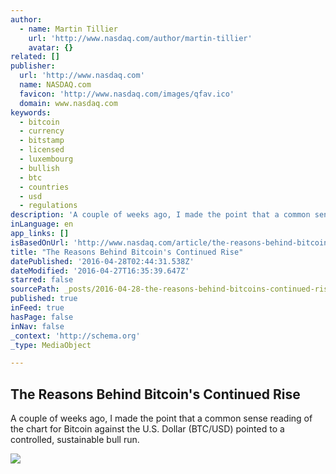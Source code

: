 ```yaml
---
author:
  - name: Martin Tillier
    url: 'http://www.nasdaq.com/author/martin-tillier'
    avatar: {}
related: []
publisher:
  url: 'http://www.nasdaq.com'
  name: NASDAQ.com
  favicon: 'http://www.nasdaq.com/images/qfav.ico'
  domain: www.nasdaq.com
keywords:
  - bitcoin
  - currency
  - bitstamp
  - licensed
  - luxembourg
  - bullish
  - btc
  - countries
  - usd
  - regulations
description: 'A couple of weeks ago, I made the point that a common sense reading of the chart for Bitcoin against the U.S. Dollar (BTC/USD) pointed to a controlled, sustainable bull run.'
inLanguage: en
app_links: []
isBasedOnUrl: 'http://www.nasdaq.com/article/the-reasons-behind-bitcoins-continued-rise-cm612238'
title: "The Reasons Behind Bitcoin's Continued Rise"
datePublished: '2016-04-28T02:44:31.538Z'
dateModified: '2016-04-27T16:35:39.647Z'
starred: false
sourcePath: _posts/2016-04-28-the-reasons-behind-bitcoins-continued-rise.md
published: true
inFeed: true
hasPage: false
inNav: false
_context: 'http://schema.org'
_type: MediaObject

---
```

<article style=""><h1>The Reasons Behind Bitcoin's Continued Rise</h1><p>A couple of weeks ago, I made the point that a common sense reading of the chart for Bitcoin against the U.S. Dollar (BTC/USD) pointed to a controlled, sustainable bull run.</p><img src="http://community.nasdaq.com/uploadedimages/author/bbrooks/0427bitcoin.jpg" /></article>